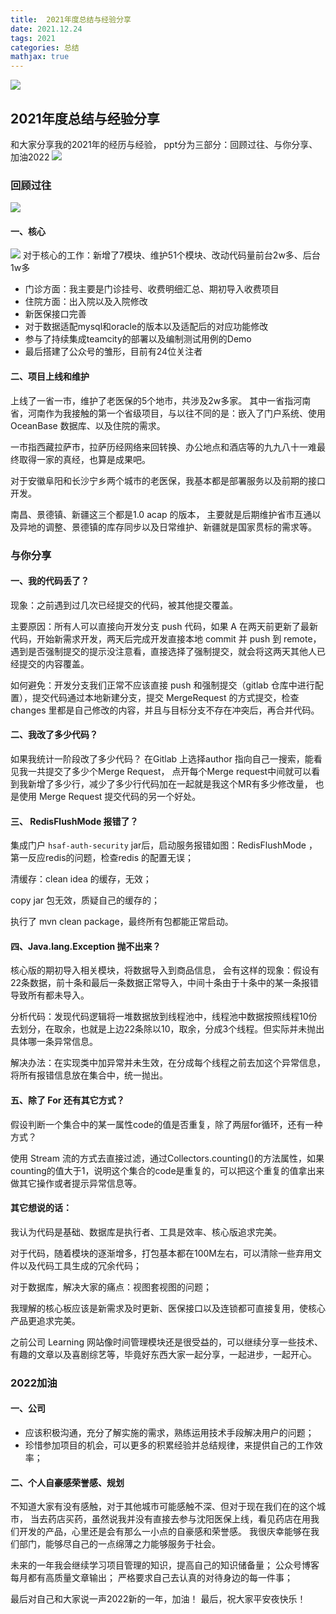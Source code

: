 ```yaml
---
title:  2021年度总结与经验分享
date: 2021.12.24 
tags: 2021
categories: 总结 
mathjax: true 
---
```

![](https://wyiyi.github.io/amber/contents/summary/ppt1.png)
## 2021年度总结与经验分享 

和大家分享我的2021年的经历与经验，
ppt分为三部分：回顾过往、与你分享、加油2022
![](https://wyiyi.github.io/amber/contents/summary/ppt2.png)
### 回顾过往
![](https://wyiyi.github.io/amber/contents/summary/ppt3.png)

#### 一、核心
![](https://wyiyi.github.io/amber/contents/summary/ppt4.png)
对于核心的工作：新增了7模块、维护51个模块、改动代码量前台2w多、后台1w多
- 门诊方面：我主要是门诊挂号、收费明细汇总、期初导入收费项目
- 住院方面：出入院以及入院修改
- 新医保接口完善
- 对于数据适配mysql和oracle的版本以及适配后的对应功能修改
- 参与了持续集成teamcity的部署以及编制测试用例的Demo
- 最后搭建了公众号的雏形，目前有24位关注者

#### 二、项目上线和维护
上线了一省一市，维护了老医保的5个地市，共涉及2w多家。
其中一省指河南省，河南作为我接触的第一个省级项目，与以往不同的是：嵌入了门户系统、使用OceanBase 数据库、以及住院的需求。

一市指西藏拉萨市，拉萨历经网络来回转换、办公地点和酒店等的九九八十一难最终取得一家的真经，也算是成果吧。

对于安徽阜阳和长沙宁乡两个城市的老医保，我基本都是部署服务以及前期的接口开发。

南昌、景德镇、新疆这三个都是1.0 acap 的版本，
主要就是后期维护省市互通以及异地的调整、景德镇的库存同步以及日常维护、新疆就是国家贯标的需求等。

### 与你分享

#### 一、我的代码丢了？
现象：之前遇到过几次已经提交的代码，被其他提交覆盖。

主要原因：所有人可以直接向开发分支 push 代码，如果 A 在两天前更新了最新代码，开始新需求开发，两天后完成开发直接本地 commit 并 push 到 remote，遇到是否强制提交的提示没注意看，直接选择了强制提交，就会将这两天其他人已经提交的内容覆盖。

如何避免：开发分支我们正常不应该直接 push 和强制提交（gitlab 仓库中进行配置），提交代码通过本地新建分支，提交 MergeRequest 的方式提交，检查 changes 里都是自己修改的内容，并且与目标分支不存在冲突后，再合并代码。

#### 二、我改了多少代码？
如果我统计一阶段改了多少代码？
在Gitlab 上选择author 指向自己一搜索，能看见我一共提交了多少个Merge Request，
点开每个Merge request中间就可以看到我新增了多少行，减少了多少行代码加在一起就是我这个MR有多少修改量，
也是使用 Merge Request 提交代码的另一个好处。

#### 三、 RedisFlushMode 报错了？
集成门户 `hsaf-auth-security` jar后，启动服务报错如图：RedisFlushMode ，
第一反应redis的问题，检查redis 的配置无误；

清缓存：clean idea 的缓存，无效；

copy jar 包无效，质疑自己的缓存的；

执行了 mvn clean package，最终所有包都能正常启动。

#### 四、Java.lang.Exception 抛不出来？
核心版的期初导入相关模块，将数据导入到商品信息，
会有这样的现象：假设有22条数据，前十条和最后一条数据正常导入，中间十条由于十条中的某一条报错导致所有都未导入。

分析代码：发现代码逻辑将一堆数据放到线程池中，线程池中数据按照线程10份去划分，在取余，也就是上边22条除以10，取余，分成3个线程。但实际并未抛出具体哪一条异常信息。

解决办法：在实现类中加异常并未生效，在分成每个线程之前去加这个异常信息，将所有报错信息放在集合中，统一抛出。


#### 五、除了 For 还有其它方式？
假设判断一个集合中的某一属性code的值是否重复，除了两层for循环，还有一种方式？

使用 Stream 流的方式去直接过滤，通过Collectors.counting()的方法属性，如果counting的值大于1，说明这个集合的code是重复的，可以把这个重复的值拿出来做其它操作或者提示异常信息等。

#### 其它想说的话：
我认为代码是基础、数据库是执行者、工具是效率、核心版追求完美。

对于代码，随着模块的逐渐增多，打包基本都在100M左右，可以清除一些弃用文件以及代码工具生成的冗余代码；

对于数据库，解决大家的痛点：视图套视图的问题；

我理解的核心板应该是新需求及时更新、医保接口以及连锁都可直接复用，使核心产品更追求完美。

之前公司 Learning 网站像时间管理模块还是很受益的，可以继续分享一些技术、有趣的文章以及喜剧综艺等，毕竟好东西大家一起分享，一起进步，一起开心。

### 2022加油
#### 一、公司
- 应该积极沟通，充分了解实施的需求，熟练运用技术手段解决用户的问题；
- 珍惜参加项目的机会，可以更多的积累经验并总结规律，来提供自己的工作效率；
#### 二、个人自豪感荣誉感、规划

不知道大家有没有感触，对于其他城市可能感触不深、但对于现在我们在的这个城市，
当去药店买药，虽然说我并没有直接去参与沈阳医保上线，看见药店在用我们开发的产品，心里还是会有那么一小点的自豪感和荣誉感。
我很庆幸能够在我们部门，能够尽自己的一点绵薄之力能够服务于社会。

未来的一年我会继续学习项目管理的知识，提高自己的知识储备量；
公众号博客每月都有高质量文章输出；
严格要求自己去认真的对待身边的每一件事；

最后对自己和大家说一声2022新的一年，加油！
最后，祝大家平安夜快乐！
